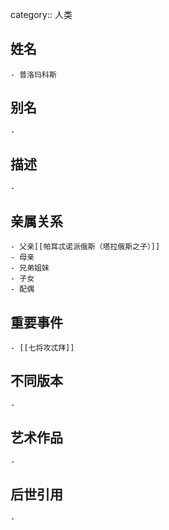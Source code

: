 category:: 人类
## 姓名
	- 普洛玛科斯
## 别名
	-
## 描述
	-
## 亲属关系
	- 父亲[[帕耳忒诺派俄斯（塔拉俄斯之子）]]
	- 母亲
	- 兄弟姐妹
	- 子女
	- 配偶
## 重要事件
	- [[七将攻忒拜]]
## 不同版本
	-
## 艺术作品
	-
## 后世引用
	-
